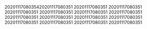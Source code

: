 2020111708035420201117080351
20201117080351
20201117080351
20201117080351
20201117080351
20201117080351
20201117080351
20201117080351
20201117080351
20201117080351
20201117080351
20201117080351
20201117080351
20201117080351
20201117080351

